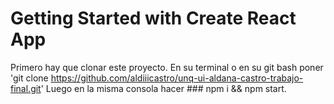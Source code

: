 # Getting Started with Create React App

Primero hay que clonar este proyecto. En su terminal o en su git bash poner 'git clone https://github.com/aldiiicastro/unq-ui-aldana-castro-trabajo-final.git'
Luego en la misma consola hacer ### npm i && npm start.
